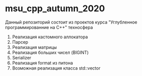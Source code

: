 # msu_cpp_autumn_2020
Данный репозиторий состоит из проектов курса "Углубленное программированние на С++" техносфера
1) Реализация кастомного аллокатора
2) Парсер
3) Реализация матрицы
4) Реализация больших чисел (BIGINT)
5) Serializer
6) Реализация format из питона
7) Возможная реализация класса std::vector
